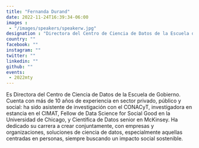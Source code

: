 ```yaml
---
title: "Fernanda Durand"
date: 2022-11-24T16:39:34-06:00
images : 
 - "/images/speakers/speakerw.jpg"
designation : "Directora del Centro de Ciencia de Datos de la Escuela de Gobierno"
country: ""
facebook: ""
instagram: ""
twitter: ""
linkedin: ""
github: ""
events: 
 - 2022mty
---
```


Es Directora del Centro de Ciencia de Datos de la Escuela de Gobierno. Cuenta con más de 10 años de experiencia en sector privado, público y social: ha sido asistente de investigación con el CONACyT, investigadora en estancia en el CIMAT, Fellow de Data Science for Social Good en la Universidad de Chicago, y Científica de Datos senior en McKinsey. Ha dedicado su carrera a crear conjuntamente, con empresas y organizaciones, soluciones de ciencia de datos, especialmente aquellas centradas en personas, siempre buscando un impacto social sostenible.

